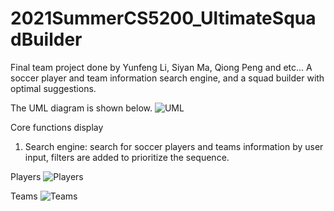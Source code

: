 # 2021SummerCS5200_UltimateSquadBuilder
Final team project done by Yunfeng Li, Siyan Ma, Qiong Peng and etc... A soccer player and team information search engine, and a squad builder with optimal suggestions.

The UML diagram is shown below. 
![UML](https://github.com/yflee93/2021SummerCS5200_UltimateSquadBuilder/blob/main/images/UML.png?raw=true)

Core functions display
1. Search engine: search for soccer players and teams information by user input, filters are added to prioritize the sequence.

Players
![Players](https://github.com/yflee93/2021SummerCS5200_UltimateSquadBuilder/blob/main/images/SearchPlayers.png?raw=true)

Teams
![Teams](https://github.com/yflee93/2021SummerCS5200_UltimateSquadBuilder/blob/main/images/SearchTeams.png?raw=true)
